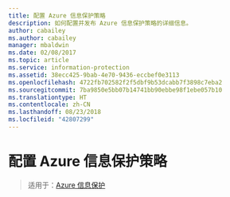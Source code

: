 ```yaml
---
title: 配置 Azure 信息保护策略
description: 如何配置并发布 Azure 信息保护策略的详细信息。
author: cabailey
ms.author: cabailey
manager: mbaldwin
ms.date: 02/08/2017
ms.topic: article
ms.service: information-protection
ms.assetid: 38ecc425-9bab-4e70-9436-eccbef0e3113
ms.openlocfilehash: 4722fb702582f2f5dbf9b53dcabb7f3898c7eba2
ms.sourcegitcommit: 7ba9850e5bb07b14741bb90ebbe98f1ebe057b10
ms.translationtype: HT
ms.contentlocale: zh-CN
ms.lasthandoff: 08/23/2018
ms.locfileid: "42807299"
---
```

# <a name="configuring-the-azure-information-protection-policy"></a>配置 Azure 信息保护策略 

>适用于：[Azure 信息保护](https://azure.microsoft.com/pricing/details/information-protection)


